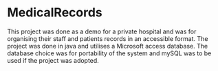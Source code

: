 # MedicalRecords
This project was done as a demo for a private hospital and was for organising their staff and patients records in an accessible format. The project was done in java and utilises a Microsoft access database. The database choice was for portability of the system and mySQL was to be used if the project was adopted. 

